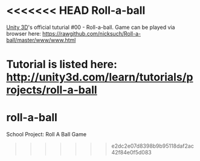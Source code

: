 <<<<<<< HEAD
Roll-a-ball
===========

[Unity 3D](http://unity3d.com)'s official tuturial #00 - Roll-a-ball. Game can be played via browser here: https://rawgithub.com/nicksuch/Roll-a-ball/master/www/www.html

Tutorial is listed here: http://unity3d.com/learn/tutorials/projects/roll-a-ball
=======
# roll-a-ball
School Project: Roll A Ball Game
>>>>>>> e2dc2e07d8398b9b95118daf2ac42f84e0f5d083
